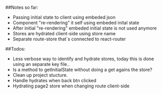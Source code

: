 ##Notes so far:

* Passing initial state to client using embeded json
* Component "re-rendering" it self using embeded inital state
* After initial "re-rendering" embeded initial state is not used anymore
* Stores are hydrated client-side using store name
* Separate route-store that`s connected to react-router

##Todos:

* Less verbose way to identify and hydrate stores, today this is done using an separate key file..
* Is a method to getInitialState without doing a get agains the store?
* Clean up project stucture.
* Handle hydrates when back btn clicked
* Hydrating page2 store when changing route client-side





